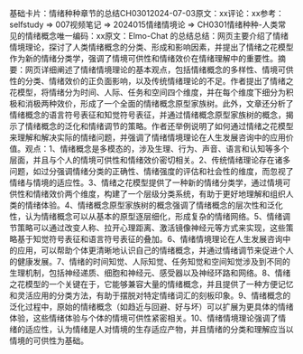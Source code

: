 

基础卡片：情绪种种章节的总结CH03012024-07-03原文：xx评论：xx参考：selfstudy => 007视频笔记 => 2024015情绪情境论 => CH0301情绪种种-人类常见的情绪概念唯一编码：xx原文：Elmo-Chat 的总结总结：网页主要介绍了情绪情境理论，探讨了人类情绪概念的分类、形成和影响因素，并提出了情绪之花模型作为新的情绪分类学，强调了情境可供性和情绪效价在情绪理解中的重要性。摘要：网页详细阐述了情绪情境理论的基本观点，包括情绪概念的多样性、情境可供性的分类、情绪效价的正负面影响，以及传统情绪理论的不足。作者提出了情绪之花模型，将情绪分为时间、人际、任务和空间四个维度，并在每个维度下细分为积极和消极两种效价，形成了一个全面的情绪概念原型家族树。此外，文章还分析了情绪概念的语言符号表征和知觉符号表征，并通过情绪概念原型家族树的概念，揭示了情绪概念的泛化和情绪调节的策略。作者还举例说明了如何通过情绪之花模型来理解和解决实际的情绪问题，并强调了情绪情境理论在人生发展咨询中的应用价值。观点：1、情绪概念是多模态的，涉及生理、行为、声音、语言和认知等多个层面，并且与个人的情境可供性和情绪效价密切相关。2、传统情绪理论存在诸多问题，如过分强调情绪分类的正确性、情绪强度的评估和社会性的维度，而忽视了情绪与情境的适应性。3、情绪之花模型提供了一种新的情绪分类学，通过情境可供性和情绪效价两个维度，构建了一个层级分类系统，有助于更好地理解和组织人类的情绪体验。4、情绪概念原型家族树的概念强调了情绪概念的层次性和泛化性，认为情绪概念可以从基本的原型逐层细化，形成复杂的情绪网络。5、情绪调节策略可以通过改变人称、拉开心理距离、激活镜像神经元等方式来实现，这些策略基于知觉符号表征和语言符号表征的叠加。6、情绪情境理论在人生发展咨询中的应用，可以帮助个体更清晰地认识自己的情绪概念，并通过情绪调节来促进个人的健康发展。7、情绪的时间知觉、人际知觉、任务知觉和空间知觉涉及到不同的生理机制，包括神经递质、细胞和神经元、感受器以及神经环路和网络。8、情绪之花模型的一个关键在于，它能够兼容大量的情绪概念，并且提供了一种方便记忆和灵活应用的分类方法，有助于摆脱对特定情绪词汇的刻板印象。9、情绪概念的泛化过程中，原始的情绪概念（如趋近与回避、好与坏）可以扩展为更具体的情绪体验，这些情绪体验与个体的情境可供性紧密相关。10、情绪情境理论强调了情绪的适应性，认为情绪是人对情境的生存适应产物，并且情绪的分类和理解应当以情境的可供性为基础。